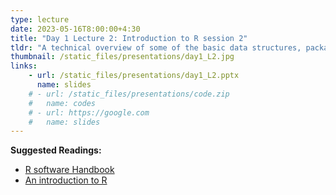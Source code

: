 ```yaml
---
type: lecture
date: 2023-05-16T8:00:00+4:30
title: "Day 1 Lecture 2: Introduction to R session 2"
tldr: "A technical overview of some of the basic data structures, packages and file manipulation procedures will also be covered, as well as help functions and other tips for helping participants independently explore R’s functionalities"
thumbnail: /static_files/presentations/day1_L2.jpg
links: 
    - url: /static_files/presentations/day1_L2.pptx
      name: slides
    # - url: /static_files/presentations/code.zip
    #   name: codes
    # - url: https://google.com
    #   name: slides
---
```

**Suggested Readings:**
- [R software Handbook](https://bookdown.org/aschmi11/RESMHandbook/)
- [An introduction to R](https://cran.r-project.org/doc/manuals/r-release/R-intro.pdf)
